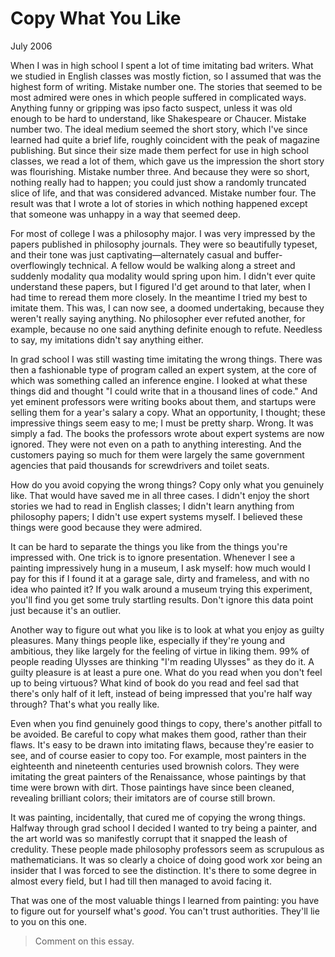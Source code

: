 # Copy What You Like

July 2006

When I was in high school I spent a lot of time imitating bad writers. What we studied in English classes was mostly fiction, so I assumed that was the highest form of writing. Mistake number one. The stories that seemed to be most admired were ones in which people suffered in complicated ways. Anything funny or gripping was ipso facto suspect, unless it was old enough to be hard to understand, like Shakespeare or Chaucer. Mistake number two. The ideal medium seemed the short story, which I've since learned had quite a brief life, roughly coincident with the peak of magazine publishing. But since their size made them perfect for use in high school classes, we read a lot of them, which gave us the impression the short story was flourishing. Mistake number three. And because they were so short, nothing really had to happen; you could just show a randomly truncated slice of life, and that was considered advanced. Mistake number four. The result was that I wrote a lot of stories in which nothing happened except that someone was unhappy in a way that seemed deep.

For most of college I was a philosophy major. I was very impressed by the papers published in philosophy journals. They were so beautifully typeset, and their tone was just captivating—alternately casual and buffer-overflowingly technical. A fellow would be walking along a street and suddenly modality qua modality would spring upon him. I didn't ever quite understand these papers, but I figured I'd get around to that later, when I had time to reread them more closely. In the meantime I tried my best to imitate them. This was, I can now see, a doomed undertaking, because they weren't really saying anything. No philosopher ever refuted another, for example, because no one said anything definite enough to refute. Needless to say, my imitations didn't say anything either.

In grad school I was still wasting time imitating the wrong things. There was then a fashionable type of program called an expert system, at the core of which was something called an inference engine. I looked at what these things did and thought "I could write that in a thousand lines of code." And yet eminent professors were writing books about them, and startups were selling them for a year's salary a copy. What an opportunity, I thought; these impressive things seem easy to me; I must be pretty sharp. Wrong. It was simply a fad. The books the professors wrote about expert systems are now ignored. They were not even on a path to anything interesting. And the customers paying so much for them were largely the same government agencies that paid thousands for screwdrivers and toilet seats.

How do you avoid copying the wrong things? Copy only what you genuinely like. That would have saved me in all three cases. I didn't enjoy the short stories we had to read in English classes; I didn't learn anything from philosophy papers; I didn't use expert systems myself. I believed these things were good because they were admired.

It can be hard to separate the things you like from the things you're impressed with. One trick is to ignore presentation. Whenever I see a painting impressively hung in a museum, I ask myself: how much would I pay for this if I found it at a garage sale, dirty and frameless, and with no idea who painted it? If you walk around a museum trying this experiment, you'll find you get some truly startling results. Don't ignore this data point just because it's an outlier.

Another way to figure out what you like is to look at what you enjoy as guilty pleasures. Many things people like, especially if they're young and ambitious, they like largely for the feeling of virtue in liking them. 99% of people reading Ulysses are thinking "I'm reading Ulysses" as they do it. A guilty pleasure is at least a pure one. What do you read when you don't feel up to being virtuous? What kind of book do you read and feel sad that there's only half of it left, instead of being impressed that you're half way through? That's what you really like.

Even when you find genuinely good things to copy, there's another pitfall to be avoided. Be careful to copy what makes them good, rather than their flaws. It's easy to be drawn into imitating flaws, because they're easier to see, and of course easier to copy too. For example, most painters in the eighteenth and nineteenth centuries used brownish colors. They were imitating the great painters of the Renaissance, whose paintings by that time were brown with dirt. Those paintings have since been cleaned, revealing brilliant colors; their imitators are of course still brown.

It was painting, incidentally, that cured me of copying the wrong things. Halfway through grad school I decided I wanted to try being a painter, and the art world was so manifestly corrupt that it snapped the leash of credulity. These people made philosophy professors seem as scrupulous as mathematicians. It was so clearly a choice of doing good work xor being an insider that I was forced to see the distinction. It's there to some degree in almost every field, but I had till then managed to avoid facing it.

That was one of the most valuable things I learned from painting: you have to figure out for yourself what's _good_. You can't trust authorities. They'll lie to you on this one.

> Comment on this essay.
